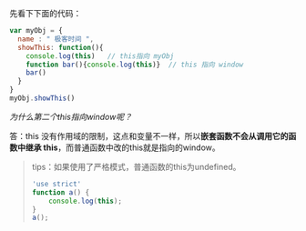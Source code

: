 先看下下面的代码：

```js
var myObj = {
  name : " 极客时间 ", 
  showThis: function(){
    console.log(this)   // this指向 myObj
    function bar(){console.log(this)}  // this 指向 window
    bar()
  }
}
myObj.showThis()
```

*为什么第二个this指向window呢？*

答：this 没有作用域的限制，这点和变量不一样，所以**嵌套函数不会从调用它的函数中继承 this**，而普通函数中改的this就是指向的window。



> tips：如果使用了严格模式，普通函数的this为undefined。
>
> ```js
> 'use strict'
> function a() {
>     console.log(this);
> }
> a();
> ```
>
> 

